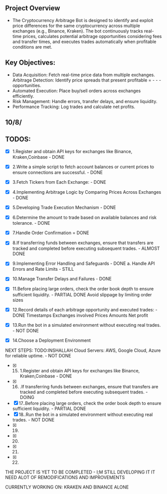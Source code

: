 ## Project Overview 
 - The Cryptocurrency Arbitrage Bot is designed to identify and exploit price differences for the same cryptocurrency across multiple exchanges (e.g., Binance, Kraken). The bot continuously tracks real-time prices, calculates potential arbitrage opportunities considering fees and transfer times, and executes trades automatically when profitable conditions are met.

## Key Objectives:

 - Data Acquisition: Fetch real-time price data from multiple exchanges.
Arbitrage Detection: Identify price spreads that present profitable  = - - - opportunities.
 - Automated Execution: Place buy/sell orders across exchanges efficiently.
 - Risk Management: Handle errors, transfer delays, and ensure liquidity.
 - Performance Tracking: Log trades and calculate net profits.

## 10/8/
 ## TODOS: 
  - [x] 1.Register and obtain API keys for exchanges like Binance, Kraken,Coinbase -  DONE
  - [x] 2.Write a simple script to fetch account balances or current prices to ensure connections are successful. -  DONE

  - [x] 3.Fetch Tickers from Each Exchange: - DONE
  - [x] 4.Implementing Arbitrage Logic by Comparing Prices Across Exchanges -  DONE
  - [x] 5.Developing Trade Execution Mechanism -  DONE
  - [x] 6.Determine the amount to trade based on available balances and risk tolerance. - DONE
  - [x] 7.Handle Order Confirmation = DONE
  - [x] 8.If transferring funds between exchanges, ensure that transfers are tracked and completed before executing subsequent trades. - ALMOST DONE
  - [x] 9.Implementing Error Handling and Safeguards -  DONE
a. Handle API Errors and Rate Limits - STILL
  - [x] 10.Manage Transfer Delays and Failures - DONE
  - [x] 11.Before placing large orders, check the order book depth to ensure sufficient liquidity. - PARTIAL DONE
Avoid slippage by limiting order sizes
  - [x] 12.Record details of each arbitrage    opportunity and executed trades: -  DONE
    Timestamps
    Exchanges involved
    Prices
    Amounts
    Net profit
  - [x] 13.Run the bot in a simulated environment without executing real trades. - NOT DONE
  - [x] 14.Choose a Deployment Environment

NEXT STEPS: TODO:INSHALLAH
       Cloud Servers: AWS, Google Cloud, Azure for reliable uptime. -  NOT DONE
  - [x] 15.  1.Register and obtain API keys for exchanges like Binance, Kraken,Coinbase -  DONE
  - [x] 16. .If transferring funds between exchanges, ensure that transfers are tracked and completed before executing subsequent trades. - DOING
  - [x] 17..Before placing large orders, check the order book depth to ensure sufficient liquidity. - PARTIAL DONE
  - [x] 18..Run the bot in a simulated environment without executing real trades. - NOT DONE
  - [x] 19.
  - [x] 20.
  - [x] 21.
  - [x] 22.





THE PROJECT IS YET TO BE COMPLETED - I;M STILL DEVELOPING IT IT NEED ALOT OF REMODIFICATIONS AND IMPROVEMENTS

CURRENTLY WORKING ON: KRAKEN AND BINANCE ALONE 
